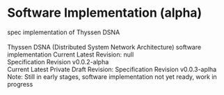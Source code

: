 # Software Implementation (alpha)
spec implementation of Thyssen DSNA
<br>
<br>
Thyssen DSNA (Distributed System Network Architecture)
software implementation 
Current Latest Revision: null
<br>
Specification Revision v0.0.2-alpha
<br>
Current Latest Private Draft Revision:
Specification Revision v0.0.3-aplha
<br>
Note: Still in early stages, software implementation not yet ready, work in progress 
